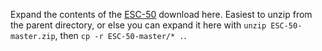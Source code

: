 Expand the contents of the [ESC-50](https://github.com/karoldvl/ESC-50/archive/master.zip) download here. Easiest to unzip from the parent directory, or else you can expand it here with `unzip ESC-50-master.zip`, then `cp -r ESC-50-master/* .`.
